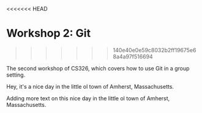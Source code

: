 <<<<<<< HEAD
# Workshop 2: Git
>>>>>>> 140e40e0e59c8032b2ff19675e68a4a97f516694

The second workshop of CS326, which covers how to use Git in a group setting.

Hey, it's a nice day in the little ol town of Amherst, Massachusetts.

Adding more text on this nice day in the little ol town of Amherst, Massachusetts.
